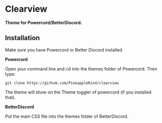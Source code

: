 # Clearview
**Theme for Powercord/BetterDiscord.**

## Installation
Make sure you have Powercord or Better Discord installed.

**Powercord**

Open your command line and cd into the themes folder of Powercord. Then type:
```
git clone https://github.com/PineappleRind/clearview
```
The theme will show on the Theme toggler of powercord (if you installed that).

**BetterDiscord**

Put the main CSS file into the themes folder of BetterDiscord.
